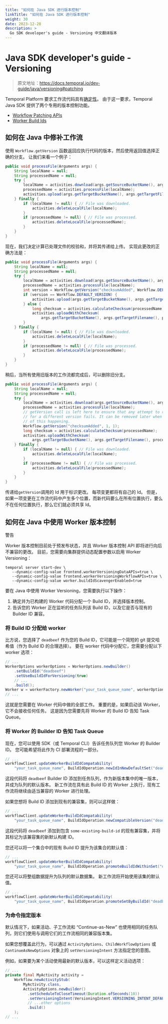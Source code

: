 ```yaml
---
title: "如何在 Java SDK 进行版本控制"
linkTitle: "如何在 Java SDK 进行版本控制"
weight: 30
date: 2023-12-28
description: >
  Go SDK developer's guide - Versioning 中文翻译版本
---
```

# Java SDK developer's guide - Versioning

> 原文地址：https://docs.temporal.io/dev-guide/java/versioning#patching

Temporal Platform 要求工作流代码具有[确定性](https://docs.temporal.io/workflows#deterministic-constraints)。 由于这一要求，Temporal Java SDK 提供了两个专用的版本控制功能。

- [Workflow Patching APIs](https://docs.temporal.io/dev-guide/java/versioning#patching)
- [Worker Build Ids](https://docs.temporal.io/dev-guide/java/versioning#worker-versioning)

## 如何在 Java 中修补工作流

使用 `Workflow.getVersion` 函数返回应执行代码的版本，然后使用返回值选择正确的分支。 让我们来看一个例子：

```java
public void processFile(Arguments args) {
    String localName = null;
    String processedName = null;
    try {
        localName = activities.download(args.getSourceBucketName(), args.getSourceFilename());
        processedName = activities.processFile(localName);
        activities.upload(args.getTargetBucketName(), args.getTargetFilename(), processedName);
    } finally {
        if (localName != null) { // File was downloaded.
            activities.deleteLocalFile(localName);
        }
        if (processedName != null) { // File was processed.
            activities.deleteLocalFile(processedName);
        }
    }
}
```

现在，我们决定计算已处理文件的校验和，并将其传递给上传。 实现此更改的正确方法是：

```java
public void processFile(Arguments args) {
    String localName = null;
    String processedName = null;
    try {
        localName = activities.download(args.getSourceBucketName(), args.getSourceFilename());
        processedName = activities.processFile(localName);
        int version = Workflow.getVersion("checksumAdded", Workflow.DEFAULT_VERSION, 1);
        if (version == Workflow.DEFAULT_VERSION) {
            activities.upload(args.getTargetBucketName(), args.getTargetFilename(), processedName);
        } else {
            long checksum = activities.calculateChecksum(processedName);
            activities.uploadWithChecksum(
                args.getTargetBucketName(), args.getTargetFilename(), processedName, checksum);
        }
    } finally {
        if (localName != null) { // File was downloaded.
            activities.deleteLocalFile(localName);
        }
        if (processedName != null) { // File was processed.
            activities.deleteLocalFile(processedName);
        }
    }
}
```

稍后，当所有使用旧版本的工作流都完成后，可以删除旧分支。

```java
public void processFile(Arguments args) {
    String localName = null;
    String processedName = null;
    try {
        localName = activities.download(args.getSourceBucketName(), args.getSourceFilename());
        processedName = activities.processFile(localName);
        // getVersion call is left here to ensure that any attempt to replay history
        // for a different version fails. It can be removed later when there is no possibility
        // of this happening.
        Workflow.getVersion("checksumAdded", 1, 1);
        long checksum = activities.calculateChecksum(processedName);
        activities.uploadWithChecksum(
            args.getTargetBucketName(), args.getTargetFilename(), processedName, checksum);
    } finally {
        if (localName != null) { // File was downloaded.
            activities.deleteLocalFile(localName);
        }
        if (processedName != null) { // File was processed.
            activities.deleteLocalFile(processedName);
        }
    }
}
```

传递给`getVersion`调用的 Id 用于标识更改。 每项变更都将有自己的 Id。 但是，如果一项变更在工作流代码中产生多个位置，而新代码要么在所有位置执行，要么不在任何位置执行，那么它们就必须共享 Id。

## 如何在 Java 中使用 Worker 版本控制

警告

Worker 版本控制目前处于预发布状态，并且 Worker 版本控制 API 即将进行向后不兼容的更改。 目前，您需要向集群提供动态配置参数以启用 Worker Versioning：

```text
temporal server start-dev \
   --dynamic-config-value frontend.workerVersioningDataAPIs=true \
   --dynamic-config-value frontend.workerVersioningWorkflowAPIs=true \
   --dynamic-config-value worker.buildIdScavengerEnabled=true
```

要在 Java 中使用 Worker Versioning，您需要执行以下操作：

1. 确定并为已构建的 Worker 代码分配一个 Build ID，并选择版本控制。
2. 告诉您的 Worker 正在监听的任务队列该 Build ID，以及它是否与现有的 Builder ID 兼容。

### 将 Build ID 分配给 worker

比方说，您选择了 `deadbeef` 作为您的 Build ID，它可能是一个简短的 git 提交哈希值（作为 Build ID 的合理选择）。 要在 worker 代码中分配它，您需要分配以下 worker 选项：

```java
// ...
WorkerOptions workerOptions = WorkerOptions.newBuilder()
    .setBuildId("deadbeef")
    .setUseBuildIdForVersioning(true)
    // ...
    .build();
Worker w = workerFactory.newWorker("your_task_queue_name", workerOptions);
// ...
```

这就是您需要在 Worker 代码中做的全部工作。 重要的是，如果启动该 Worker，它不会接收任何任务。 这是因为您需要先将 Worker 的 Build ID 告知 Task Queue。

### 将 Worker 的 Builder ID 告知 Task Queue

现在，您可以使用 SDK（或 Temporal CLI）告诉任务队列您 Worker 的 Builder ID。 您可能希望将此作为 CI 部署流程的一部分。

```java
// ...
workflowClient.updateWorkerBuildIdCompatability(
    "your_task_queue_name", BuildIdOperation.newIdInNewDefaultSet("deadbeef"));
```

这段代码将 `deadbeef` Builder ID 添加到任务队列，作为新版本集中的唯一版本，并成为队列的默认版本。 新工作流在具有此 Build ID 的 Worker 上执行，现有工作流将继续由适当兼容的 Worker 进行处理。

如果您想将 Build ID 添加到现有的兼容集，则可以这样做：

```java
// ...
workflowClient.updateWorkerBuildIdCompatability(
    "your_task_queue_name", BuildIdOperation.newCompatibleVersion("deadbeef", "some-existing-build-id"));
```

这段代码将 `deadbeef` 添加到包含 `some-existing-build-id` 的现有兼容集，并将其标记为该兼容集的新默认构建 ID。

您还可以将一个集合中的现有 Build ID 提升为该集合的默认值：

```java
// ...
workflowClient.updateWorkerBuildIdCompatability(
    "your_task_queue_name", BuildIdOperation.promoteBuildIdWithinSet("deadbeef"));
```

您还可以将整组数据提升为队列的默认数据集。 新工作流将开始使用该集的默认值。

```java
// ...
workflowClient.updateWorkerBuildIdCompatability(
    "your_task_queue_name", BuildIdOperation.promoteSetByBuildId("deadbeef"));
```

### 为命令指定版本

默认情况下，如果活动、子工作流和 “Continue-as-New” 也使用相同的任务队列，则它们使用与调用它们的工作流相同的兼容版本集。

如果您想覆盖此行为，可以通过 `ActivityOptions`、`ChildWorkflowOptions` 或 `ContinueAsNewOptions` 对象上的 `setVersioningIntent` 方法指定您的意图。

例如，如果要为某个活动使用最新的默认版本，可以这样定义活动选项：

```java
// ...
private final MyActivity activity =
    Workflow.newActivityStub(
        MyActivity.class,
        ActivityOptions.newBuilder()
          .setScheduleToCloseTimeout(Duration.ofSeconds(10))
          .setVersioningIntent(VersioningIntent.VERSIONING_INTENT_DEFAULT)
          // ...other options
          .build()
    );
// ...
```



